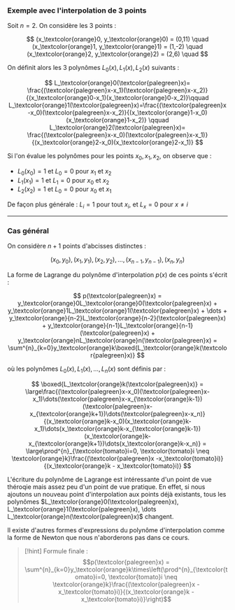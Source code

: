 ### Exemple avec l'interpolation de 3 points

Soit $n = 2$. On considère les 3 points : 

$$
(x_\textcolor{orange}0, y_\textcolor{orange}0) = (0,11) \quad (x_\textcolor{orange}1, y_\textcolor{orange}1) = (1,-2) \quad (x_\textcolor{orange}2, y_\textcolor{orange}2) = (2,6) \quad 
$$

On définit alors les 3 polynômes $L_0(x),L_1(x),L_2(x)$ suivants :

$$
L_\textcolor{orange}0(\textcolor{palegreen}x)= \frac{(\textcolor{palegreen}x-x_1)(\textcolor{palegreen}x-x_2)}{(x_\textcolor{orange}0-x_1)(x_\textcolor{orange}0-x_2)}\qquad  L_\textcolor{orange}1(\textcolor{palegreen}x)=\frac{(\textcolor{palegreen}x-x_0)(\textcolor{palegreen}x-x_2)}{(x_\textcolor{orange}1-x_0)(x_\textcolor{orange}1-x_2)} \qquad L_\textcolor{orange}2(\textcolor{palegreen}x)= \frac{(\textcolor{palegreen}x-x_0)(\textcolor{palegreen}x-x_1)}{(x_\textcolor{orange}2-x_0)(x_\textcolor{orange}2-x_1)}
$$

Si l'on évalue les polynômes pour les points $x_0, x_1, x_2$, on observe que :

- $L_0(x_0) = 1$ et $L_0 = 0$ pour $x_1$ et $x_2$
- $L_1(x_1) = 1$ et $L_1 = 0$ pour $x_0$ et $x_2$
- $L_2(x_2) = 1$ et $L_0 = 0$ pour $x_0$ et $x_1$ 

De façon plus générale : $L_i = 1$ pour tout $x_i$, et $L_x = 0$ pour $x \neq i$

---
### Cas général

On considère $n+1$ points d'abcisses distinctes : 

$$
(x_0,y_0),(x_1,y_1), (x_2,y_2), \dots, (x_{n-1},y_{n-1}),(x_n,y_n)
$$

La forme de Lagrange du polynôme d'interpolation $p(x)$ de ces points s'écrit :

$$
p(\textcolor{palegreen}x) = y_\textcolor{orange}0L_\textcolor{orange}0(\textcolor{palegreen}x) + y_\textcolor{orange}1L_\textcolor{orange}1(\textcolor{palegreen}x) + \dots + y_\textcolor{orange}{n-2}L_\textcolor{orange}{n-2}(\textcolor{palegreen}x) + y_\textcolor{orange}{n-1}L_\textcolor{orange}{n-1}(\textcolor{palegreen}x) + y_\textcolor{orange}nL_\textcolor{orange}n(\textcolor{palegreen}x) = \sum^{n}_{k=0}y_\textcolor{orange}k\boxed{L_\textcolor{orange}k(\textcolor{palegreen}x)}
$$

où les polynômes $L_0(x), L_1(x), \dots, L_n(x)$ sont définis par :

$$
\boxed{L_\textcolor{orange}k(\textcolor{palegreen}x)} = \large\frac{(\textcolor{palegreen}x-x_0)(\textcolor{palegreen}x-x_1)\dots(\textcolor{palegreen}x-x_{\textcolor{orange}k-1})(\textcolor{palegreen}x-x_{\textcolor{orange}k+1})\dots(\textcolor{palegreen}x-x_n)}{(x_\textcolor{orange}k-x_0)(x_\textcolor{orange}k-x_1)\dots(x_\textcolor{orange}k-x_{\textcolor{orange}k-1})(x_\textcolor{orange}k-x_{\textcolor{orange}k+1})\dots(x_\textcolor{orange}k-x_n)} = \large\prod^{n}_{\textcolor{tomato}i=0, \textcolor{tomato}i \neq \textcolor{orange}k}\frac{(\textcolor{palegreen}x -x_\textcolor{tomato}i)}{(x_\textcolor{orange}k - x_\textcolor{tomato}i)}
$$

L'écriture du polynôme de Lagrange est intéressante d'un point de vue théroqie mais assez peu d'un point de vue pratique. En effet, si nous ajoutons un nouveau point d'interpolation aux points déjà existants, tous les polynômes $L_\textcolor{orange}0(\textcolor{palegreen}x), L_\textcolor{orange}1(\textcolor{palegreen}x), \dots L_\textcolor{orange}n(\textcolor{palegreen}x)$ changent.

Il existe d'autres formes d'expressions du polynôme d'interpolation comme la forme de Newton que nous n'aborderons pas dans ce cours.

>[!hint] Formule finale : 
>$$p(\textcolor{palegreen}x) = \sum^{n}_{k=0}y_\textcolor{orange}k\times\left(\prod^{n}_{\textcolor{tomato}i=0, \textcolor{tomato}i \neq \textcolor{orange}k}\frac{(\textcolor{palegreen}x -x_\textcolor{tomato}i)}{(x_\textcolor{orange}k - x_\textcolor{tomato}i)}\right)$$